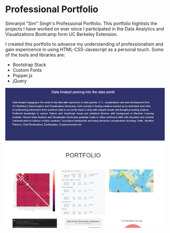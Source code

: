 # Professional Portfolio
Simranjot "Sim" Singh's Professional Portfolio. This portfolio highlists the projects I have worked on ever since I participated in the Data Analytics and Visualizations Bootcamp form UC Berkeley Extension. 

I created this portfolio to advance my understanding of professionalism and gain expericence in using HTML-CSS-Javascript as a personal touch. Some of the tools and libraries are:
- Bootstrap Stack
- Custom Fonts
- Popper.js
- jQuery



![port_new](assets/img/portfolio_screenshot.jpg)
